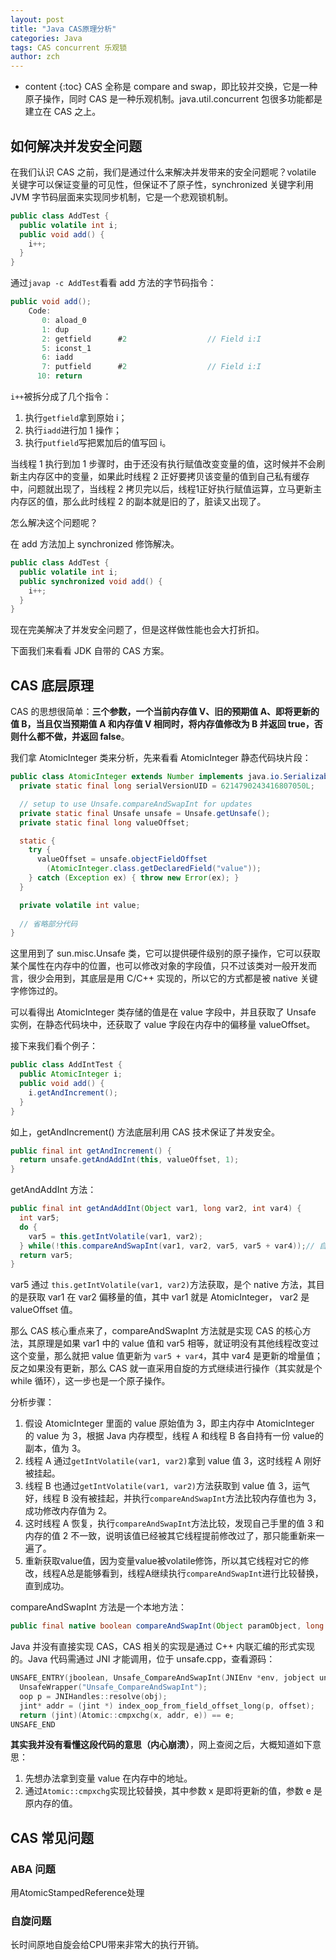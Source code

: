 ```yaml
---
layout: post
title: "Java CAS原理分析"
categories: Java
tags: CAS concurrent 乐观锁
author: zch
---
```


* content
{:toc}
CAS 全称是 compare and swap，即比较并交换，它是一种原子操作，同时 CAS 是一种乐观机制。java.util.concurrent 包很多功能都是建立在 CAS 之上。











## 如何解决并发安全问题

在我们认识 CAS 之前，我们是通过什么来解决并发带来的安全问题呢？volatile 关键字可以保证变量的可见性，但保证不了原子性，synchronized 关键字利用 JVM 字节码层面来实现同步机制，它是一个悲观锁机制。

```java
public class AddTest {
  public volatile int i;
  public void add() {
    i++;
  }
}
```

通过`javap -c AddTest`看看 add 方法的字节码指令：

```java
public void add();
    Code:
       0: aload_0
       1: dup
       2: getfield      #2                  // Field i:I
       5: iconst_1
       6: iadd
       7: putfield      #2                  // Field i:I
      10: return
```

`i++`被拆分成了几个指令：

1. 执行`getfield`拿到原始 i；
2. 执行`iadd`进行加 1 操作；
3. 执行`putfield`写把累加后的值写回 i。

当线程 1 执行到加 1 步骤时，由于还没有执行赋值改变变量的值，这时候并不会刷新主内存区中的变量，如果此时线程 2 正好要拷贝该变量的值到自己私有缓存中，问题就出现了，当线程 2 拷贝完以后，线程1正好执行赋值运算，立马更新主内存区的值，那么此时线程 2 的副本就是旧的了，脏读又出现了。

怎么解决这个问题呢？

在 add 方法加上 synchronized 修饰解决。

```java
public class AddTest {
  public volatile int i;
  public synchronized void add() {
    i++;
  }
}
```

现在完美解决了并发安全问题了，但是这样做性能也会大打折扣。

下面我们来看看 JDK 自带的 CAS 方案。





## CAS 底层原理

CAS 的思想很简单：**三个参数，一个当前内存值 V、旧的预期值 A、即将更新的值 B，当且仅当预期值 A 和内存值 V 相同时，将内存值修改为 B 并返回 true，否则什么都不做，并返回 false**。

我们拿 AtomicInteger 类来分析，先来看看 AtomicInteger 静态代码块片段：

```java
public class AtomicInteger extends Number implements java.io.Serializable {
  private static final long serialVersionUID = 6214790243416807050L;

  // setup to use Unsafe.compareAndSwapInt for updates
  private static final Unsafe unsafe = Unsafe.getUnsafe();
  private static final long valueOffset;

  static {
    try {
      valueOffset = unsafe.objectFieldOffset
        (AtomicInteger.class.getDeclaredField("value"));
    } catch (Exception ex) { throw new Error(ex); }
  }

  private volatile int value;
  
  // 省略部分代码
}
```

这里用到了 sun.misc.Unsafe 类，它可以提供硬件级别的原子操作，它可以获取某个属性在内存中的位置，也可以修改对象的字段值，只不过该类对一般开发而言，很少会用到，其底层是用 C/C++ 实现的，所以它的方式都是被 native 关键字修饰过的。

可以看得出 AtomicInteger 类存储的值是在 value 字段中，并且获取了 Unsafe 实例，在静态代码块中，还获取了 value 字段在内存中的偏移量 valueOffset。



接下来我们看个例子：

```java
public class AddIntTest {
  public AtomicInteger i;
  public void add() {
    i.getAndIncrement();
  }
}
```

如上，getAndIncrement() 方法底层利用 CAS 技术保证了并发安全。

```java
public final int getAndIncrement() {
  return unsafe.getAndAddInt(this, valueOffset, 1);
}
```

getAndAddInt 方法：

```java
public final int getAndAddInt(Object var1, long var2, int var4) {
  int var5;
  do {
    var5 = this.getIntVolatile(var1, var2);
  } while(!this.compareAndSwapInt(var1, var2, var5, var5 + var4));// 自旋
  return var5;
}
```

var5 通过 `this.getIntVolatile(var1, var2)`方法获取，是个 native 方法，其目的是获取 var1 在 var2 偏移量的值，其中 var1 就是 AtomicInteger， var2 是 valueOffset 值。

那么 CAS 核心重点来了，compareAndSwapInt 方法就是实现 CAS 的核心方法，其原理是如果 var1 中的 value 值和 var5 相等，就证明没有其他线程改变过这个变量，那么就把 value 值更新为 `var5 + var4`，其中 var4 是更新的增量值；反之如果没有更新，那么 CAS 就一直采用自旋的方式继续进行操作（其实就是个 while 循环），这一步也是一个原子操作。

分析步骤：

1. 假设 AtomicInteger 里面的 value 原始值为 3，即主内存中 AtomicInteger 的 value 为 3，根据 Java 内存模型，线程 A 和线程 B 各自持有一份 value的副本，值为 3。
2. 线程 A 通过`getIntVolatile(var1, var2)`拿到 value 值 3，这时线程 A 刚好被挂起。
3. 线程 B 也通过`getIntVolatile(var1, var2)`方法获取到 value 值 3，运气好，线程 B 没有被挂起，并执行`compareAndSwapInt`方法比较内存值也为 3，成功修改内存值为 2。
4. 这时线程 A 恢复，执行`compareAndSwapInt`方法比较，发现自己手里的值 3 和内存的值 2 不一致，说明该值已经被其它线程提前修改过了，那只能重新来一遍了。
5. 重新获取value值，因为变量value被volatile修饰，所以其它线程对它的修改，线程A总是能够看到，线程A继续执行`compareAndSwapInt`进行比较替换，直到成功。



compareAndSwapInt 方法是一个本地方法：

```java
public final native boolean compareAndSwapInt(Object paramObject, long paramLong, int paramInt1, int paramInt2);
```

Java 并没有直接实现 CAS，CAS 相关的实现是通过 C++ 内联汇编的形式实现的。Java 代码需通过 JNI 才能调用，位于 unsafe.cpp，查看源码：

```c++
UNSAFE_ENTRY(jboolean, Unsafe_CompareAndSwapInt(JNIEnv *env, jobject unsafe, jobject obj, jlong offset, jint e, jint x))
  UnsafeWrapper("Unsafe_CompareAndSwapInt");
  oop p = JNIHandles::resolve(obj);
  jint* addr = (jint *) index_oop_from_field_offset_long(p, offset);
  return (jint)(Atomic::cmpxchg(x, addr, e)) == e;
UNSAFE_END
```

**其实我并没有看懂这段代码的意思（内心崩溃）**，网上查阅之后，大概知道如下意思：

1. 先想办法拿到变量 value 在内存中的地址。
2. 通过`Atomic::cmpxchg`实现比较替换，其中参数 x 是即将更新的值，参数 e 是原内存的值。









## CAS 常见问题



### ABA 问题



用AtomicStampedReference处理







### 自旋问题



长时间原地自旋会给CPU带来非常大的执行开销。



